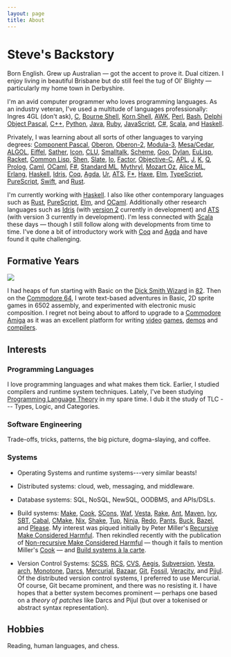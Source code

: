 ```yaml
---
layout: page
title: About
---
```


# Steve's Backstory

Born English. Grew up Australian — got the accent to prove it. Dual citizen.
I enjoy living in beautiful Brisbane but do still feel the tug of Ol'
Blighty — particularly my home town in Derbyshire.

I'm an avid computer programmer who loves programming languages. As an
industry veteran, I've used a multitude of languages professionally:
Ingres 4GL (don't ask),
[C](https://en.wikipedia.org/wiki/C_%28programming_language%29),
[Bourne Shell](https://en.wikipedia.org/wiki/Bourne_shell),
[Korn Shell](http://kornshell.org/),
[AWK](https://en.wikipedia.org/wiki/AWK),
[Perl](https://www.perl.org/),
[Bash](https://www.gnu.org/software/bash/),
[Delphi Object Pascal](http://delphi.wikia.com/wiki/Object_Pascal),
[C++](http://www.stroustrup.com/C++.html),
[Python](https://www.python.org/),
[Java](https://en.wikipedia.org/wiki/Java_%28programming_language%29),
[Ruby](https://www.ruby-lang.org/),
[JavaScript](https://developer.mozilla.org/en-US/docs/Web/javascript),
[C#](https://docs.microsoft.com/en-us/dotnet/csharp/language-reference/),
[Scala](https://scala-lang.org/), and
[Haskell][haskell].

Privately, I was learning about all sorts of other languages to varying
degrees:
[Component Pascal](https://en.wikipedia.org/wiki/Component_Pascal),
[Oberon](https://en.wikipedia.org/wiki/Oberon_(programming_language)),
[Oberon-2](https://en.wikipedia.org/wiki/Oberon-2),
[Modula-3](https://en.wikipedia.org/wiki/Modula-3),
[Mesa/Cedar](https://en.wikipedia.org/wiki/Mesa_(programming_language)),
[ALGOL](https://en.wikipedia.org/wiki/ALGOL),
[Eiffel](https://en.wikipedia.org/wiki/Eiffel_(programming_language)),
[Sather](https://www1.icsi.berkeley.edu/~sather/),
[Icon](https://www.cs.arizona.edu/icon),
[CLU](https://en.wikipedia.org/wiki/CLU_(programming_language)),
[Smalltalk](https://en.wikipedia.org/wiki/Smalltalk),
[Scheme](https://schemers.org/),
[Goo](https://googoogaga.github.io/),
[Dylan](https://opendylan.org/),
[EuLisp](https://en.wikipedia.org/wiki/EuLisp),
[Racket](https://racket-lang.org/),
[Common Lisp](https://en.wikipedia.org/wiki/Common_Lisp),
[Shen](http://www.shenlanguage.org/),
[Slate](https://web.archive.org/web/20160313043048/http://slatelanguage.org/),
[Io](https://iolanguage.org/), [Factor](https://factorcode.org/),
[Objective-C](https://en.wikipedia.org/wiki/Objective-C),
[APL](https://en.wikipedia.org/wiki/APL_(programming_language)),
[J](https://en.wikipedia.org/wiki/J_(programming_language)),
[K](https://en.wikipedia.org/wiki/K_(programming_language)),
[Q](https://en.wikipedia.org/wiki/Q_(programming_language_from_Kx_Systems)),
[Prolog](https://en.wikipedia.org/wiki/Prolog),
[Caml](https://caml.inria.fr/),
[OCaml][OCaml],
[F#](https://fsharp.org/),
[Standard ML](http://sml-family.org/),
[Mythryl](https://mythryl.org/),
[Mozart Oz](https://mozart.github.io/),
[Alice ML](https://www.ps.uni-saarland.de/alice/),
[Erlang](https://www.erlang.org/),
[Haskell][haskell],
[Idris][idris],
[Coq][Coq],
[Agda](http://wiki.portal.chalmers.se/agda/pmwiki.php),
[Ur](http://www.impredicative.com/ur/),
[ATS][ats],
[F\*](https://www.fstar-lang.org/),
[Haxe](https://haxe.org/),
[Elm][elm],
[TypeScript](http://typescript.org/),
[PureScript](http://www.purescript.org/),
[Swift](https://swift.org/), and
[Rust][rust].

I'm currently working with [Haskell][haskell]. I also like other
contemporary languages such as [Rust][rust], [PureScript][purescript],
[Elm][elm], and [OCaml][ocaml]. Additionally other research languages such
as [Idris][idris] (with [version 2][Idris2] currently in development) and [ATS][ats]
(with version 3 currently in development). I'm less connected with
[Scala](https://scala-lang.org/) these days — though I still follow along
with developments from time to time. I've done a bit of introductory work
with [Coq][Coq] and [Agda][Agda] and have found it quite challenging.


## Formative Years

<div class="c64 pull-right">
  <img
    class="img-responsive"
    src="../images/C64_startup_animiert.gif"
  >
</div>

I had heaps of fun starting with Basic on the [Dick Smith
Wizard](http://ultimateconsoledatabase.com/others/dick_smith_wizzard.htm) in
[82](https://youtu.be/JbCr15KkBxY). Then on the [Commodore
64](http://en.wikipedia.org/wiki/Commodore_64), I wrote text-based
adventures in Basic, 2D sprite games in 6502
assembly, and experimented with electronic music composition. I regret not
being about to afford to upgrade to a [Commodore
Amiga](https://en.wikipedia.org/wiki/Amiga) as it was an excellent platform
for writing [video](https://youtu.be/rsuWgLEQBxM)
[games](https://youtu.be/cdGaZ8Fakok),
[demos](https://youtu.be/3wu8cnIpdLY?list=PL7C791DD55914C154) and
[compilers](http://strlen.com/amiga-e).

## Interests

### Programming Languages

I love programming languages and what makes them tick. Earlier, I studied
compilers and runtime system techniques. Lately, I've been studying
[Programming Language Theory](https://steshaw.org/plt/) in my spare time. I
dub it the study of TLC --- Types, Logic, and Categories.

### Software Engineering

Trade-offs, tricks, patterns, the big picture, dogma-slaying, and coffee.

### Systems

- Operating Systems and runtime systems---very similar beasts!

- Distributed systems: cloud, web, messaging, and middleware.

- Database systems: SQL, NoSQL, NewSQL, OODBMS, and APIs/DSLs.

- Build systems:
  [Make][gnu-make],
  [Cook][cook],
  [SCons][scons],
  [Waf](https://waf.io/),
  [Vesta](http://www.vestasys.org/),
  [Rake](https://github.com/ruby/rake),
  [Ant](https://ant.apache.org/),
  [Maven](https://maven.apache.org/),
  [Ivy](https://ant.apache.org/ivy/),
  [SBT](https://www.scala-sbt.org/),
  [Cabal](https://www.haskell.org/cabal/),
  [CMake](https://cmake.org/),
  [Nix](https://nixos.org/nix/),
  [Shake](https://shakebuild.com/),
  [Tup](http://gittup.org/tup/),
  [Ninja](https://ninja-build.org/),
  [Redo](https://cr.yp.to/redo.html),
  [Pants](https://www.pantsbuild.org/),
  [Buck](https://buckbuild.com/),
  [Bazel](https://bazel.build/), and
  [Please](https://please.build/).
  My interest was piqued initially by Peter Miller's [Recursive Make
  Considered Harmful][recursive-make]. Then rekindled recently with the
  publication of [Non-recursive Make Considered Harmful][non-recursive-make]
  — though it fails to mention Miller's [Cook][cook] — and [Build systems à
  la carte][build-systems-a-la-carte].

- Version Control Systems:
  [SCSS](https://en.wikipedia.org/wiki/Source_Code_Control_System),
  [RCS](https://www.gnu.org/software/rcs/),
  [CVS](https://www.nongnu.org/cvs/),
  [Aegis](http://aegis.sourceforge.net/),
  [Subversion](https://subversion.apache.org/),
  [Vesta](http://www.vestasys.org/),
  [arch](https://www.gnu.org/software/gnu-arch/),
  [Monotone](https://github.com/graydon/monotone),
  [Darcs](http://darcs.net/),
  [Mercurial](https://mercurial.selenic.com/),
  [Bazaar](https://bazaar.canonical.com/),
  [Git](https://git-scm.com/),
  [Fossil](https://fossil-scm.org/),
  [Veracity](http://veracity-scm.com/), and
  [Pijul](https://pijul.org/).
  Of the distributed version control systems, I preferred to use Mercurial.
  Of course, Git became prominent, and there was no resisting
  it. I have hopes that a better system becomes prominent — perhaps one
  based on a _theory of patches_ like Darcs and Pijul (but over a tokenised
  or abstract syntax representation).

## Hobbies

Reading, human languages, and chess.

[build-systems-a-la-carte]: https://github.com/snowleopard/build
[cook]: https://web.archive.org/web/20140622050724/http://miller.emu.id.au/pmiller/software/cook/
[gnu-make]: https://www.gnu.org/software/make/
[non-recursive-make]: https://www.microsoft.com/en-us/research/wp-content/uploads/2016/03/hadrian.pdf
[recursive-make]: http://aegis.sourceforge.net/auug97.pdf
[scons]: https://scons.org/

[ATS]: http://www.ats-lang.org/
[Agda]: http://wiki.portal.chalmers.se/agda/pmwiki.php
[Coq]: https://coq.inria.fr/
[Elm]: https://elm-lang.org/
[Haskell]: https://www.haskell.org/
[Idris]: https://idris-lang.org
[PureScript]: http://www.purescript.org/
[Rust]: https://www.rust-lang.org/
[OCaml]: https://ocaml.org/
[Idris2]: https://github.com/edwinb/Idris2
